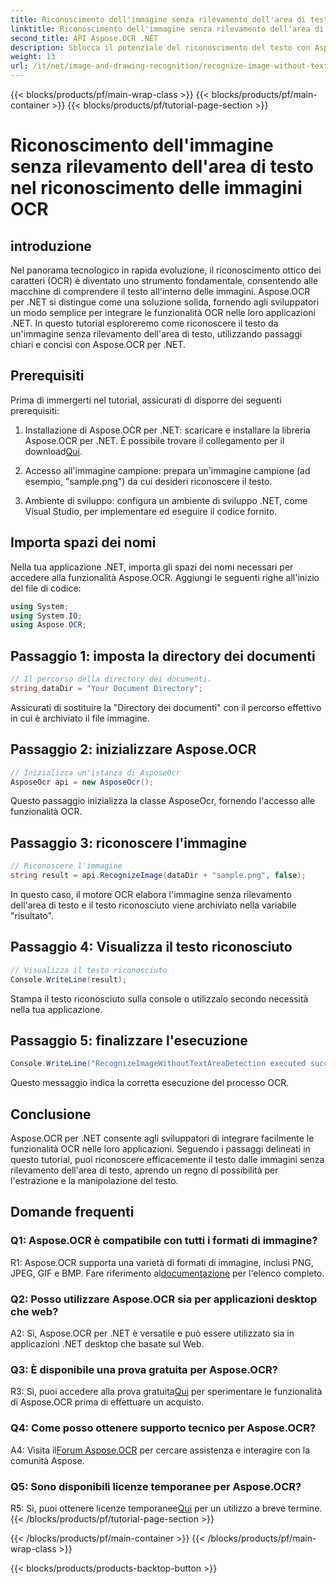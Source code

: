 ```yaml
---
title: Riconoscimento dell'immagine senza rilevamento dell'area di testo nel riconoscimento delle immagini OCR
linktitle: Riconoscimento dell'immagine senza rilevamento dell'area di testo nel riconoscimento delle immagini OCR
second_title: API Aspose.OCR .NET
description: Sblocca il potenziale del riconoscimento del testo con Aspose.OCR per .NET. Riconoscere facilmente il testo dalle immagini.
weight: 13
url: /it/net/image-and-drawing-recognition/recognize-image-without-text-area-detection/
---
```


{{< blocks/products/pf/main-wrap-class >}}
{{< blocks/products/pf/main-container >}}
{{< blocks/products/pf/tutorial-page-section >}}

# Riconoscimento dell'immagine senza rilevamento dell'area di testo nel riconoscimento delle immagini OCR

## introduzione

Nel panorama tecnologico in rapida evoluzione, il riconoscimento ottico dei caratteri (OCR) è diventato uno strumento fondamentale, consentendo alle macchine di comprendere il testo all'interno delle immagini. Aspose.OCR per .NET si distingue come una soluzione solida, fornendo agli sviluppatori un modo semplice per integrare le funzionalità OCR nelle loro applicazioni .NET. In questo tutorial esploreremo come riconoscere il testo da un'immagine senza rilevamento dell'area di testo, utilizzando passaggi chiari e concisi con Aspose.OCR per .NET.

## Prerequisiti

Prima di immergerti nel tutorial, assicurati di disporre dei seguenti prerequisiti:

1.  Installazione di Aspose.OCR per .NET: scaricare e installare la libreria Aspose.OCR per .NET. È possibile trovare il collegamento per il download[Qui](https://releases.aspose.com/ocr/net/).

2. Accesso all'immagine campione: prepara un'immagine campione (ad esempio, "sample.png") da cui desideri riconoscere il testo.

3. Ambiente di sviluppo: configura un ambiente di sviluppo .NET, come Visual Studio, per implementare ed eseguire il codice fornito.

## Importa spazi dei nomi

Nella tua applicazione .NET, importa gli spazi dei nomi necessari per accedere alla funzionalità Aspose.OCR. Aggiungi le seguenti righe all'inizio del file di codice:

```csharp
using System;
using System.IO;
using Aspose.OCR;
```

## Passaggio 1: imposta la directory dei documenti

```csharp
// Il percorso della directory dei documenti.
string dataDir = "Your Document Directory";
```

Assicurati di sostituire la "Directory dei documenti" con il percorso effettivo in cui è archiviato il file immagine.

## Passaggio 2: inizializzare Aspose.OCR

```csharp
// Inizializza un'istanza di AsposeOcr
AsposeOcr api = new AsposeOcr();
```

Questo passaggio inizializza la classe AsposeOcr, fornendo l'accesso alle funzionalità OCR.

## Passaggio 3: riconoscere l'immagine

```csharp
// Riconoscere l'immagine
string result = api.RecognizeImage(dataDir + "sample.png", false);
```

In questo caso, il motore OCR elabora l'immagine senza rilevamento dell'area di testo e il testo riconosciuto viene archiviato nella variabile "risultato".

## Passaggio 4: Visualizza il testo riconosciuto

```csharp
// Visualizza il testo riconosciuto
Console.WriteLine(result);
```

Stampa il testo riconosciuto sulla console o utilizzalo secondo necessità nella tua applicazione.

## Passaggio 5: finalizzare l'esecuzione

```csharp
Console.WriteLine("RecognizeImageWithoutTextAreaDetection executed successfully");
```

Questo messaggio indica la corretta esecuzione del processo OCR.

## Conclusione

Aspose.OCR per .NET consente agli sviluppatori di integrare facilmente le funzionalità OCR nelle loro applicazioni. Seguendo i passaggi delineati in questo tutorial, puoi riconoscere efficacemente il testo dalle immagini senza rilevamento dell'area di testo, aprendo un regno di possibilità per l'estrazione e la manipolazione del testo.

## Domande frequenti

### Q1: Aspose.OCR è compatibile con tutti i formati di immagine?

 R1: Aspose.OCR supporta una varietà di formati di immagine, inclusi PNG, JPEG, GIF e BMP. Fare riferimento al[documentazione](https://reference.aspose.com/ocr/net/) per l'elenco completo.

### Q2: Posso utilizzare Aspose.OCR sia per applicazioni desktop che web?

A2: Sì, Aspose.OCR per .NET è versatile e può essere utilizzato sia in applicazioni .NET desktop che basate sul Web.

### Q3: È disponibile una prova gratuita per Aspose.OCR?

 R3: Sì, puoi accedere alla prova gratuita[Qui](https://releases.aspose.com/) per sperimentare le funzionalità di Aspose.OCR prima di effettuare un acquisto.

### Q4: Come posso ottenere supporto tecnico per Aspose.OCR?

 A4: Visita il[Forum Aspose.OCR](https://forum.aspose.com/c/ocr/16) per cercare assistenza e interagire con la comunità Aspose.

### Q5: Sono disponibili licenze temporanee per Aspose.OCR?

 R5: Sì, puoi ottenere licenze temporanee[Qui](https://purchase.aspose.com/temporary-license/) per un utilizzo a breve termine.
{{< /blocks/products/pf/tutorial-page-section >}}

{{< /blocks/products/pf/main-container >}}
{{< /blocks/products/pf/main-wrap-class >}}

{{< blocks/products/products-backtop-button >}}
